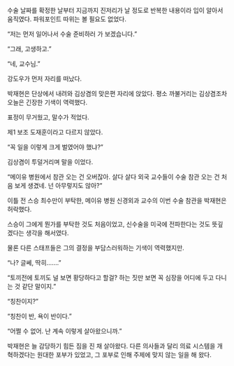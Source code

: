 수술 날짜를 확정한 날부터 지금까지 진저리가 날 정도로 반복한 내용이라 입이 알아서 움직였다. 파워포인트 따위는 볼 필요도 없었다.

“저는 먼저 일어나서 수술 준비하러 가 보겠습니다.”

“그래, 고생하고.”

“네, 교수님.”

강도우가 먼저 자리를 떠났다.

박재현은 단상에서 내려와 김상겸의 맞은편 자리에 앉았다. 평소 까불거리는 김상겸조차 오늘은 긴장한 기색이 역력했다.

표정이 무거웠고, 말수가 적었다.

제1 보조 도재훈이라고 다르지 않았다.

“꼭 일을 이렇게 크게 벌였어야 했냐?”

김상겸이 투덜거리며 말을 이었다.

“메이유 병원에서 참관 오는 건 오버잖아. 살다 살다 외국 교수들이 수술 참관 오는 건 처음 보게 생겼네. 넌 아무렇지도 않아?”

이틀 전 스승 최수만이 부탁한, 메이유 병원 신경외과 교수의 이번 수술 참관을 박재현은 허락했다.

스승이 그에게 뭔가를 부탁한 것도 처음이었고, 신수술을 미국에 전파한다는 것도 뜻깊겠다는 생각을 해서였다.

물론 다른 스태프들은 그의 결정을 부담스러워하는 기색이 역력했지만.

“나? 글쎄, 딱히…….”

“토끼전에 토끼도 널 보면 황당하다고 할걸? 하는 짓만 보면 꼭 심장을 어디에 두고 다니는 것 같단 말이지.”

“칭찬이지?”

“칭찬이 반, 욕이 반이다.”

“어쩔 수 없어. 난 계속 이렇게 살아왔으니까.”

박재현은 늘 감당하기 힘든 짐을 진 채 살아왔다. 다른 의사들과 달리 의료 시스템을 개혁하겠다는 원대한 포부가 있었고, 그 포부로 인해 주제에 맞지 않는 일을 해 왔다.